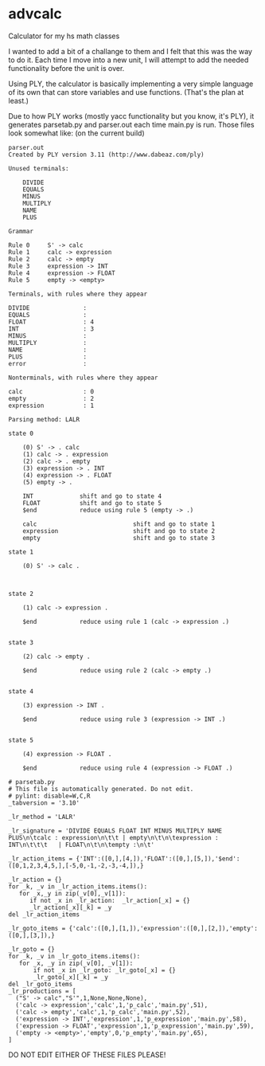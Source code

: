 # advcalc
Calculator for my hs math classes

I wanted to add a bit of a challange to them and I felt that this was the way to do it. Each time I move into a new unit, I will attempt to add the needed functionality before the unit is over.

Using PLY, the calculator is basically implementing a very simple language of its own that can store variables and use functions. (That's the plan at least.)

Due to how PLY works (mostly yacc functionality but you know, it's PLY), it generates parsetab.py and parser.out each time main.py is run. Those files look somewhat like: (on the current build)

```
parser.out
Created by PLY version 3.11 (http://www.dabeaz.com/ply)

Unused terminals:

    DIVIDE
    EQUALS
    MINUS
    MULTIPLY
    NAME
    PLUS

Grammar

Rule 0     S' -> calc
Rule 1     calc -> expression
Rule 2     calc -> empty
Rule 3     expression -> INT
Rule 4     expression -> FLOAT
Rule 5     empty -> <empty>

Terminals, with rules where they appear

DIVIDE               : 
EQUALS               : 
FLOAT                : 4
INT                  : 3
MINUS                : 
MULTIPLY             : 
NAME                 : 
PLUS                 : 
error                : 

Nonterminals, with rules where they appear

calc                 : 0
empty                : 2
expression           : 1

Parsing method: LALR

state 0

    (0) S' -> . calc
    (1) calc -> . expression
    (2) calc -> . empty
    (3) expression -> . INT
    (4) expression -> . FLOAT
    (5) empty -> .

    INT             shift and go to state 4
    FLOAT           shift and go to state 5
    $end            reduce using rule 5 (empty -> .)

    calc                           shift and go to state 1
    expression                     shift and go to state 2
    empty                          shift and go to state 3

state 1

    (0) S' -> calc .



state 2

    (1) calc -> expression .

    $end            reduce using rule 1 (calc -> expression .)


state 3

    (2) calc -> empty .

    $end            reduce using rule 2 (calc -> empty .)


state 4

    (3) expression -> INT .

    $end            reduce using rule 3 (expression -> INT .)


state 5

    (4) expression -> FLOAT .

    $end            reduce using rule 4 (expression -> FLOAT .)
```
```
# parsetab.py
# This file is automatically generated. Do not edit.
# pylint: disable=W,C,R
_tabversion = '3.10'

_lr_method = 'LALR'

_lr_signature = 'DIVIDE EQUALS FLOAT INT MINUS MULTIPLY NAME PLUS\n\tcalc : expression\n\t\t | empty\n\t\n\texpression : INT\n\t\t\t   | FLOAT\n\t\n\tempty :\n\t'
    
_lr_action_items = {'INT':([0,],[4,]),'FLOAT':([0,],[5,]),'$end':([0,1,2,3,4,5,],[-5,0,-1,-2,-3,-4,]),}

_lr_action = {}
for _k, _v in _lr_action_items.items():
   for _x,_y in zip(_v[0],_v[1]):
      if not _x in _lr_action:  _lr_action[_x] = {}
      _lr_action[_x][_k] = _y
del _lr_action_items

_lr_goto_items = {'calc':([0,],[1,]),'expression':([0,],[2,]),'empty':([0,],[3,]),}

_lr_goto = {}
for _k, _v in _lr_goto_items.items():
   for _x, _y in zip(_v[0], _v[1]):
       if not _x in _lr_goto: _lr_goto[_x] = {}
       _lr_goto[_x][_k] = _y
del _lr_goto_items
_lr_productions = [
  ("S' -> calc","S'",1,None,None,None),
  ('calc -> expression','calc',1,'p_calc','main.py',51),
  ('calc -> empty','calc',1,'p_calc','main.py',52),
  ('expression -> INT','expression',1,'p_expression','main.py',58),
  ('expression -> FLOAT','expression',1,'p_expression','main.py',59),
  ('empty -> <empty>','empty',0,'p_empty','main.py',65),
]
```

DO NOT EDIT EITHER OF THESE FILES PLEASE!
